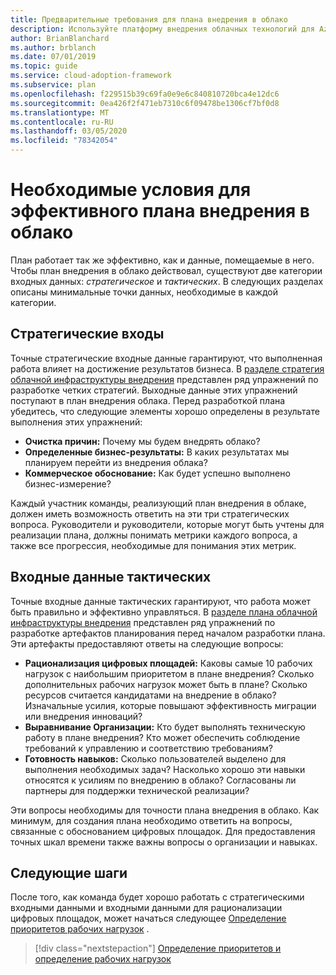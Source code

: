 ```yaml
---
title: Предварительные требования для плана внедрения в облако
description: Используйте платформу внедрения облачных технологий для Azure, чтобы понять предварительные требования для эффективного плана внедрения в облако.
author: BrianBlanchard
ms.author: brblanch
ms.date: 07/01/2019
ms.topic: guide
ms.service: cloud-adoption-framework
ms.subservice: plan
ms.openlocfilehash: f229515b39c69fa0e9e6c840810720bca4e12dc6
ms.sourcegitcommit: 0ea426f2f471eb7310c6f09478be1306cf7bf0d8
ms.translationtype: MT
ms.contentlocale: ru-RU
ms.lasthandoff: 03/05/2020
ms.locfileid: "78342054"
---
```

# <a name="prerequisites-for-an-effective-cloud-adoption-plan"></a>Необходимые условия для эффективного плана внедрения в облако

План работает так же эффективно, как и данные, помещаемые в него. Чтобы план внедрения в облако действовал, существуют две категории входных данных: *стратегическое* и *тактических*. В следующих разделах описаны минимальные точки данных, необходимые в каждой категории.

## <a name="strategic-inputs"></a>Стратегические входы

Точные стратегические входные данные гарантируют, что выполненная работа влияет на достижение результатов бизнеса. В [разделе стратегия облачной инфраструктуры внедрения](../strategy/index.md) представлен ряд упражнений по разработке четких стратегий. Выходные данные этих упражнений поступают в план внедрения облака. Перед разработкой плана убедитесь, что следующие элементы хорошо определены в результате выполнения этих упражнений:

- **Очистка причин:** Почему мы будем внедрять облако?
- **Определенные бизнес-результаты:** В каких результатах мы планируем перейти из внедрения облака?
- **Коммерческое обоснование:** Как будет успешно выполнено бизнес-измерение?

Каждый участник команды, реализующий план внедрения в облаке, должен иметь возможность ответить на эти три стратегических вопроса. Руководители и руководители, которые могут быть учтены для реализации плана, должны понимать метрики каждого вопроса, а также все прогрессия, необходимые для понимания этих метрик.

## <a name="tactical-inputs"></a>Входные данные тактических

Точные входные данные тактических гарантируют, что работа может быть правильно и эффективно управляться. В [разделе плана облачной инфраструктуры внедрения](./index.md) представлен ряд упражнений по разработке артефактов планирования перед началом разработки плана. Эти артефакты предоставляют ответы на следующие вопросы:

- **Рационализация цифровых площадей:** Каковы самые 10 рабочих нагрузок с наибольшим приоритетом в плане внедрения? Сколько дополнительных рабочих нагрузок может быть в плане? Сколько ресурсов считается кандидатами на внедрение в облако? Изначальные усилия, которые повышают эффективность миграции или внедрения инноваций?
- **Выравнивание Организации:** Кто будет выполнять техническую работу в плане внедрения? Кто может обеспечить соблюдение требований к управлению и соответствию требованиям?
- **Готовность навыков:** Сколько пользователей выделено для выполнения необходимых задач? Насколько хорошо эти навыки относятся к усилиям по внедрению в облако? Согласованы ли партнеры для поддержки технической реализации?

Эти вопросы необходимы для точности плана внедрения в облако. Как минимум, для создания плана необходимо ответить на вопросы, связанные с обоснованием цифровых площадок. Для предоставления точных шкал времени также важны вопросы о организации и навыках.

## <a name="next-steps"></a>Следующие шаги

После того, как команда будет хорошо работать с стратегическими входными данными и входными данными для рационализации цифровых площадок, может начаться следующее [Определение приоритетов рабочих нагрузок](./workloads.md) .

> [!div class="nextstepaction"]
> [Определение приоритетов и определение рабочих нагрузок](./workloads.md)
